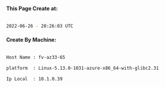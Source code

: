 
   
#### This Page Create at:

```bash

2022-06-26 - 20:26:03 UTC

```

#### Create By Machine:

```bash

Host Name : fv-az33-65

platform  : Linux-5.13.0-1031-azure-x86_64-with-glibc2.31

Ip Local  : 10.1.0.39

```

